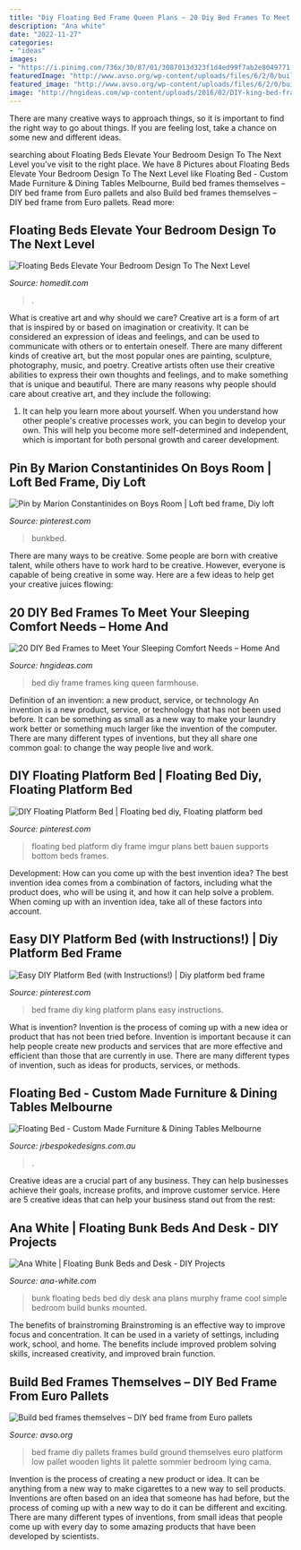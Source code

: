 ```yaml
---
title: "Diy Floating Bed Frame Queen Plans ~ 20 Diy Bed Frames To Meet Your Sleeping Comfort Needs – Home And"
description: "Ana white"
date: "2022-11-27"
categories:
- "ideas"
images:
- "https://i.pinimg.com/736x/30/87/01/3087013d323f1d4ed99f7ab2e8049771.jpg"
featuredImage: "http://www.avso.org/wp-content/uploads/files/6/2/0/build-bed-frames-themselves-diy-bed-frame-from-euro-pallets-5-620.jpg"
featured_image: "http://www.avso.org/wp-content/uploads/files/6/2/0/build-bed-frames-themselves-diy-bed-frame-from-euro-pallets-5-620.jpg"
image: "http://hngideas.com/wp-content/uploads/2016/02/DIY-king-bed-frame1.jpg"
---
```



There are many creative ways to approach things, so it is important to find the right way to go about things. If you are feeling lost, take a chance on some new and different ideas.

	

		
searching about Floating Beds Elevate Your Bedroom Design To The Next Level you've visit to the right place. We have 8 Pictures about Floating Beds Elevate Your Bedroom Design To The Next Level like Floating Bed - Custom Made Furniture &amp; Dining Tables Melbourne, Build bed frames themselves – DIY bed frame from Euro pallets and also Build bed frames themselves – DIY bed frame from Euro pallets. Read more:
		
    
## Floating Beds Elevate Your Bedroom Design To The Next Level

<img loading=lazy src="http://cdn.homedit.com/wp-content/uploads/2015/08/Floating-bed-with-LED-light-under.jpg" onerror="this.onerror=null;this.src='https://tse1.mm.bing.net/th?id=OIP._ixA_LehtLsDKFP0hxy7sgHaEf&amp;pid=15.1';" alt="Floating Beds Elevate Your Bedroom Design To The Next Level">

_Source: homedit.com_

>. 

	

What is creative art and why should we care?
Creative art is a form of art that is inspired by or based on imagination or creativity. It can be considered an expression of ideas and feelings, and can be used to communicate with others or to entertain oneself. There are many different kinds of creative art, but the most popular ones are painting, sculpture, photography, music, and poetry. Creative artists often use their creative abilities to express their own thoughts and feelings, and to make something that is unique and beautiful. There are many reasons why people should care about creative art, and they include the following: 
1) It can help you learn more about yourself. When you understand how other people's creative processes work, you can begin to develop your own. This will help you become more self-determined and independent, which is important for both personal growth and career development.

    
## Pin By Marion Constantinides On Boys Room | Loft Bed Frame, Diy Loft

<img loading=lazy src="https://i.pinimg.com/originals/30/49/6a/30496addbfe40604587c73f28e685301.jpg" onerror="this.onerror=null;this.src='https://tse4.mm.bing.net/th?id=OIP.4GjyQkivjVXrJHnoSUq3hQHaJ4&amp;pid=15.1';" alt="Pin by Marion Constantinides on Boys Room | Loft bed frame, Diy loft">

_Source: pinterest.com_

>bunkbed. 

	

There are many ways to be creative. Some people are born with creative talent, while others have to work hard to be creative. However, everyone is capable of being creative in some way. Here are a few ideas to help get your creative juices flowing:

    
## 20 DIY Bed Frames To Meet Your Sleeping Comfort Needs – Home And

<img loading=lazy src="http://hngideas.com/wp-content/uploads/2016/02/DIY-king-bed-frame1.jpg" onerror="this.onerror=null;this.src='https://tse2.mm.bing.net/th?id=OIP.EEWMn0wR-SK9GUwJ3e-0kQHaH5&amp;pid=15.1';" alt="20 DIY Bed Frames to Meet Your Sleeping Comfort Needs – Home And">

_Source: hngideas.com_

>bed diy frame frames king queen farmhouse. 

	

Definition of an invention: a new product, service, or technology
An invention is a new product, service, or technology that has not been used before. It can be something as small as a new way to make your laundry work better or something much larger like the invention of the computer. There are many different types of inventions, but they all share one common goal: to change the way people live and work.

    
## DIY Floating Platform Bed | Floating Bed Diy, Floating Platform Bed

<img loading=lazy src="https://i.pinimg.com/originals/a3/43/1f/a3431f5c89012b186ee0e348dc5c72e9.jpg" onerror="this.onerror=null;this.src='https://tse2.mm.bing.net/th?id=OIP.kFsHGOdDxA2hVIw22t8K8AHaFj&amp;pid=15.1';" alt="DIY Floating Platform Bed | Floating bed diy, Floating platform bed">

_Source: pinterest.com_

>floating bed platform diy frame imgur plans bett bauen supports bottom beds frames. 

	

Development: How can you come up with the best invention idea?
The best invention idea comes from a combination of factors, including what the product does, who will be using it, and how it can help solve a problem. When coming up with an invention idea, take all of these factors into account.

    
## Easy DIY Platform Bed (with Instructions!) | Diy Platform Bed Frame

<img loading=lazy src="https://i.pinimg.com/736x/30/87/01/3087013d323f1d4ed99f7ab2e8049771.jpg" onerror="this.onerror=null;this.src='https://tse1.mm.bing.net/th?id=OIP.dF43t2EgXYp30qzEbCcJ6wHaKk&amp;pid=15.1';" alt="Easy DIY Platform Bed (with Instructions!) | Diy platform bed frame">

_Source: pinterest.com_

>bed frame diy king platform plans easy instructions. 

	

What is invention?
Invention is the process of coming up with a new idea or product that has not been tried before. Invention is important because it can help people create new products and services that are more effective and efficient than those that are currently in use. There are many different types of invention, such as ideas for products, services, or methods.

    
## Floating Bed - Custom Made Furniture &amp; Dining Tables Melbourne

<img loading=lazy src="https://jrbespokedesigns.com.au/wp-content/uploads/2019/06/20190609_130629.jpg" onerror="this.onerror=null;this.src='https://tse1.mm.bing.net/th?id=OIP.G0R4gvNuNy_68Fc_Jp8k9gHaFj&amp;pid=15.1';" alt="Floating Bed - Custom Made Furniture &amp; Dining Tables Melbourne">

_Source: jrbespokedesigns.com.au_

>. 

	

Creative ideas are a crucial part of any business. They can help businesses achieve their goals, increase profits, and improve customer service. Here are 5 creative ideas that can help your business stand out from the rest:

    
## Ana White | Floating Bunk Beds And Desk - DIY Projects

<img loading=lazy src="http://www.ana-white.com/sites/default/files/IMG_1707.jpg" onerror="this.onerror=null;this.src='https://tse2.mm.bing.net/th?id=OIP.V3L_pCuWmZH47RYfm2jZjwHaJ4&amp;pid=15.1';" alt="Ana White | Floating Bunk Beds and Desk - DIY Projects">

_Source: ana-white.com_

>bunk floating beds bed diy desk ana plans murphy frame cool simple bedroom build bunks mounted. 

	

The benefits of brainstroming
Brainstroming is an effective way to improve focus and concentration. It can be used in a variety of settings, including work, school, and home. The benefits include improved problem solving skills, increased creativity, and improved brain function.

    
## Build Bed Frames Themselves – DIY Bed Frame From Euro Pallets

<img loading=lazy src="http://www.avso.org/wp-content/uploads/files/6/2/0/build-bed-frames-themselves-diy-bed-frame-from-euro-pallets-5-620.jpg" onerror="this.onerror=null;this.src='https://tse4.mm.bing.net/th?id=OIP._opVJjmcLSBpvAwFDQKv4wHaJ6&amp;pid=15.1';" alt="Build bed frames themselves – DIY bed frame from Euro pallets">

_Source: avso.org_

>bed frame diy pallets frames build ground themselves euro platform low pallet wooden lights lit palette sommier bedroom lying cama. 

	

Invention is the process of creating a new product or idea. It can be anything from a new way to make cigarettes to a new way to sell products. Inventions are often based on an idea that someone has had before, but the process of coming up with a new way to do it can be different and exciting. There are many different types of inventions, from small ideas that people come up with every day to some amazing products that have been developed by scientists.

